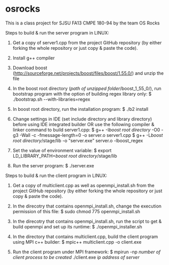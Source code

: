 osrocks
=======

This is a class project for SJSU FA13 CMPE 180-94 by the team OS Rocks   


Steps to build & run the server program in LINUX:

1. Get a copy of server1.cpp from the project GitHub repository (by either forking the whole repository or just copy & paste the code). 

2. Install g++ compiler 

3. Download boost (http://sourceforge.net/projects/boost/files/boost/1.55.0/) and unzip the file

4. In the boost root directory (*path of unzipped folder*/boost_1_55_0/), run bootstrap program with the option of building regex library only: 
$ ./bootstrap.sh --with-libraries=regex

5. In boost root directory, run the installation program: 
$ ./b2 install

6. Change settings in IDE (set include directory and library directory) before using IDE integrated builder
OR use the following compiler & linker command to build server1.cpp:
$ g++ -I*boost root directory*  -O0 -g3 -Wall -c -fmessage-length=0 -o server.o server1.cpp
$ g++ -L*boost root directory*/stage/lib -o "server.exe" server.o -lboost_regex 

7. Set the value of environment variable:
$ export LD_LIBRARY_PATH=*boost root directory*/stage/lib

8. Run the server program:
$ ./server.exe




Steps to build & run the client program in LINUX:

1. Get a copy of multiclient.cpp as well as openmpi_install.sh from the project GitHub repository (by either forking the whole repository or just copy & paste the code). 

2. In the direcotry that contains openmpi_install.sh, change the execution permission of this file:
$ sudo chmod 775 openmpi_install.sh

3. In the direcotry that contains openmpi_install.sh, run the script to get & build openmpi and set up its runtime:
$ ./openmpi_installer.sh

4. In the directory that contains multiclient.cpp, build the client program using MPI c++ builder:
$ mpic++ multiclient.cpp -o client.exe

5. Run the client program under MPI framework:
$ mpirun -np *number of client process to be created* ./client.exe *ip address of server*

